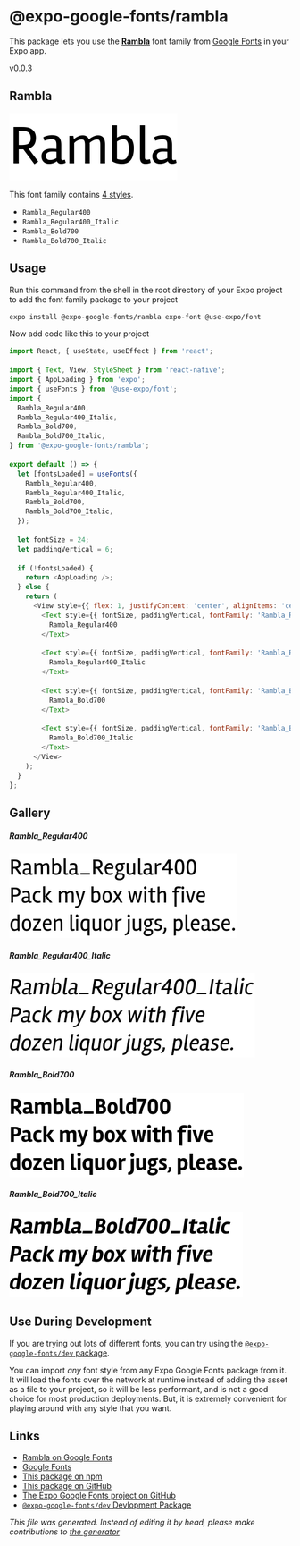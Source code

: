 # @expo-google-fonts/rambla

This package lets you use the [**Rambla**](https://fonts.google.com/specimen/Rambla) font family from [Google Fonts](https://fonts.google.com/) in your Expo app.

v0.0.3

## Rambla

![Rambla](./font-family.png)

This font family contains [4 styles](#gallery).

- `Rambla_Regular400`
- `Rambla_Regular400_Italic`
- `Rambla_Bold700`
- `Rambla_Bold700_Italic`

## Usage

Run this command from the shell in the root directory of your Expo project to add the font family package to your project
```sh
expo install @expo-google-fonts/rambla expo-font @use-expo/font
```

Now add code like this to your project
```js
import React, { useState, useEffect } from 'react';

import { Text, View, StyleSheet } from 'react-native';
import { AppLoading } from 'expo';
import { useFonts } from '@use-expo/font';
import {
  Rambla_Regular400,
  Rambla_Regular400_Italic,
  Rambla_Bold700,
  Rambla_Bold700_Italic,
} from '@expo-google-fonts/rambla';

export default () => {
  let [fontsLoaded] = useFonts({
    Rambla_Regular400,
    Rambla_Regular400_Italic,
    Rambla_Bold700,
    Rambla_Bold700_Italic,
  });

  let fontSize = 24;
  let paddingVertical = 6;

  if (!fontsLoaded) {
    return <AppLoading />;
  } else {
    return (
      <View style={{ flex: 1, justifyContent: 'center', alignItems: 'center' }}>
        <Text style={{ fontSize, paddingVertical, fontFamily: 'Rambla_Regular400' }}>
          Rambla_Regular400
        </Text>

        <Text style={{ fontSize, paddingVertical, fontFamily: 'Rambla_Regular400_Italic' }}>
          Rambla_Regular400_Italic
        </Text>

        <Text style={{ fontSize, paddingVertical, fontFamily: 'Rambla_Bold700' }}>
          Rambla_Bold700
        </Text>

        <Text style={{ fontSize, paddingVertical, fontFamily: 'Rambla_Bold700_Italic' }}>
          Rambla_Bold700_Italic
        </Text>
      </View>
    );
  }
};

```

## Gallery

##### Rambla_Regular400
![Rambla_Regular400](./8cc56fcd2e3777d5c3699b8db651965ee39a057e20813adb1a07b181a8511e65.ttf.png)

##### Rambla_Regular400_Italic
![Rambla_Regular400_Italic](./6486467dd0269443e3b474df8d13f8a02e42791674f0fcf5964b9ee8419cdbae.ttf.png)

##### Rambla_Bold700
![Rambla_Bold700](./3c855f5e3c26200aeb6e55a7d0bbf80b16fceb67ab65b97d50a788c68d315379.ttf.png)

##### Rambla_Bold700_Italic
![Rambla_Bold700_Italic](./f20b77570105aff68e4179538c4243221228d9f13bc6eb988847fdf6800b97b4.ttf.png)


## Use During Development

If you are trying out lots of different fonts, you can try using the [`@expo-google-fonts/dev` package](https://www.npmjs.com/package/@expo-google-fonts/dev).

You can import *any* font style from any Expo Google Fonts package from it. It will load the fonts
over the network at runtime instead of adding the asset as a file to your project, so it will be 
less performant, and is not a good choice for most production deployments. But, it is extremely convenient
for playing around with any style that you want.

## Links

- [Rambla on Google Fonts](https://fonts.google.com/specimen/Rambla)
- [Google Fonts](https://fonts.google.com/)
- [This package on npm](https://www.npmjs.com/package/@expo-google-fonts/rambla)
- [This package on GitHub](https://github.com/expo/google-fonts/tree/master/font-packages/rambla)
- [The Expo Google Fonts project on GitHub](https://github.com/expo/google-fonts)
- [`@expo-google-fonts/dev` Devlopment Package](https://github.com/expo/google-fonts/tree/master/font-packages/dev)


*This file was generated. Instead of editing it by head, please make contributions to [the generator](https://github.com/expo/google-fonts/tree/master/packages/generator)*
